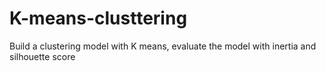 # K-means-clusttering
Build a clustering model with K means, evaluate the model with inertia and silhouette score
